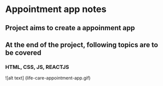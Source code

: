 # Appointment app notes

## Project aims to create a appoinment app

## At the end of the project, following topics are to be covered

### HTML, CSS, JS, REACTJS

![alt text] (life-care-appointment-app.gif)


